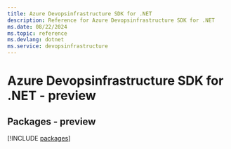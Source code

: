 ```yaml
---
title: Azure Devopsinfrastructure SDK for .NET
description: Reference for Azure Devopsinfrastructure SDK for .NET
ms.date: 08/22/2024
ms.topic: reference
ms.devlang: dotnet
ms.service: devopsinfrastructure
---
```

# Azure Devopsinfrastructure SDK for .NET - preview
## Packages - preview
[!INCLUDE [packages](devopsinfrastructure-index.md)]